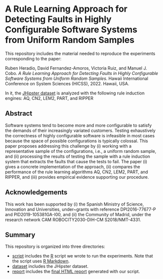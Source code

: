 # A Rule Learning Approach for Detecting Faults in Highly Configurable Software Systems from Uniform Random Samples

This repository includes the material needed to reproduce the experiments corresponding to the paper:

Ruben Heradio, David Fernandez-Amoros, Victoria Ruiz, and Manuel J. Cobo. *A Rule Learning Approach for Detecting Faults in Highly Configurable Software Systems from Uniform Random Samples*. Hawaii International Conference on System Sciences (HICSS), 2022. Hawaii, USA.

In it, the [JHipster dataset](https://github.com/xdevroey/jhipster-dataset) is analyzed with the following rule induction engines: AQ, CN2, LEM2, PART, and RIPPER

## Abstract

Software systems tend to become more and more configurable to satisfy the demands of their increasingly variated customers. Testing exhaustively the correctness of highly configurable software is infeasible in most cases because the space of possible configurations is typically colossal. This paper proposes addressing this challenge by (i) working with a representative sample of the configurations, i.e., a uniform random sample, and (ii) processing the results of testing the sample with a rule induction system that extracts the faults that cause the tests to fail. The paper (i) gives a concrete implementation of the approach, (ii) compares the performance of the rule learning algorithms AQ, CN2, LEM2, PART, and RIPPER, and (iii) provides empirical evidence supporting our procedure.

## Acknowledgements

This work has been supported by (i) the Spanish Ministry of Science, Innovation and Universities, under~grants with reference DPI2016-77677-P and PID2019-105381GA-I00, and (ii) the Community of Madrid, under the research network CAM ROBOCITY2030-DIH-CM S2018/NMT-4331.

## Summary

This repository is organized into three directories:

* [script](https://github.com/rheradio/hicss2022-experiments/tree/main/script) includes the [R](https://cran.r-project.org/) script we wrote to run the experiments. Note that the script uses [R Markdown](https://rmarkdown.rstudio.com/).
* [dataset](https://github.com/rheradio/hicss2022-experiments/tree/main/dataset) includes the JHipster dataset.
* [report](https://github.com/rheradio/hicss2022-experiments/tree/main/report) includes the [final HTML report](http://htmlpreview.github.io/?https://github.com/rheradio/hicss2022-experiments/blob/main/report/hicss_2020_report.html) generated with our script.

 
